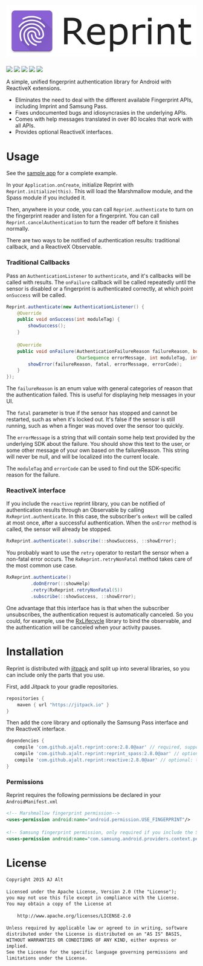 <h1 align="center">
    <img src="resources/banner.png">
</h1>

[![](https://img.shields.io/github/tag/ajalt/reprint.svg?label=maven)](https://jitpack.io/#ajalt/reprint) 
[![](http://img.shields.io/:license-apache-blue.svg)](http://www.apache.org/licenses/LICENSE-2.0)
![](https://img.shields.io/badge/API-14%2B-blue.svg)
[![](https://img.shields.io/badge/javadoc-core-blue.svg)](https://jitpack.io/com/github/ajalt/reprint/core/2.8.0/javadoc/)
[![](https://img.shields.io/badge/javadoc-reactive-blue.svg)](https://jitpack.io/com/github/ajalt/reprint/reactive/2.8.0/javadoc/)

A simple, unified fingerprint authentication library for Android with
ReactiveX extensions.

* Eliminates the need to deal with the different available Fingerprint APIs, including Imprint and Samsung Pass.
* Fixes undocumented bugs and idiosyncrasies in the underlying APIs.
* Comes with help messages translated in over 80 locales that work with all APIs.
* Provides optional ReactiveX interfaces.

# Usage

See the [sample app](sample/src/main/java/com/github/ajalt/reprint/MainActivity.java) for a complete example.

In your `Application.onCreate`, initialize Reprint with
`Reprint.initialize(this)`. This will load the Marshmallow module, and the
Spass module if you included it.

Then, anywhere in your code, you can call `Reprint.authenticate` to turn on
the fingerprint reader and listen for a fingerprint. You can call
`Reprint.cancelAuthentication` to turn the reader off before it finishes
normally. 

There are two ways to be notified of authentication results: traditional
callback, and a ReactiveX Observable.

### Traditional Callbacks

Pass an `AuthenticationListener` to `authenticate`, and it's callbacks will be
called with results. The `onFailure` callback will be called repeatedly until
the sensor is disabled or a fingerprint is authenticated correctly, at which
point `onSuccess` will be called.

```java
Reprint.authenticate(new AuthenticationListener() {
    @Override
    public void onSuccess(int moduleTag) {
        showSuccess();
    }

    @Override
    public void onFailure(AuthenticationFailureReason failureReason, boolean fatal,
                          CharSequence errorMessage, int moduleTag, int errorCode) {
        showError(failureReason, fatal, errorMessage, errorCode);
    }
});
```

The `failureReason` is an enum value with general categories of reason that
the authentication failed. This is useful for displaying help messages in your
UI.

The `fatal` parameter is true if the sensor has stopped and cannot be
restarted, such as when it's locked out. It's false if the sensor is still
running, such as when a finger was moved over the sensor too quickly.

The `errorMessage` is a string that will contain some help text provided by
the underlying SDK about the failure. You should show this text to the user,
or some other message of your own based on the failureReason. This string will
never be null, and will be localized into the current locale.

The `moduleTag` and `errorCode` can be used to find out the SDK-specific
reason for the failure.

### ReactiveX interface

If you include the `reactive` reprint library, you can be notified of
authentication results through an Observable by calling
`RxReprint.authenticate`. In this case, the subscriber's `onNext` will be
called at most once, after a successful authentication. When the `onError`
method is called, the sensor will already be stopped.

```java
RxReprint.authenticate().subscribe(::showSuccess, ::showError);
```

You probably want to use the `retry` operator to restart the sensor when a
non-fatal error occurs. The `RxReprint.retryNonFatal` method takes care of the
most common use case.

```java
RxReprint.authenticate()
         .doOnError(::showHelp)
         .retry(RxReprint.retryNonFatal(5))
         .subscribe(::showSuccess, ::showError);
```

One advantage that this interface has is that when the subscriber
unsubscribes, the authentication request is automatically canceled. So you
could, for example, use the
[RxLifecycle](https://github.com/trello/RxLifecycle) library to bind the
observable, and the authentication will be canceled when your activity
pauses.

# Installation

Reprint is distributed with [jitpack](https://jitpack.io/) and split up into
several libraries, so you can include only the parts that you use.

First, add Jitpack to your gradle repositories.

```groovy
repositories {
    maven { url "https://jitpack.io" }
}
```

Then add the core library and optionally the Samsung Pass interface and the
ReactiveX interface.

```groovy
dependencies {
   compile 'com.github.ajalt.reprint:core:2.8.0@aar' // required, supports marshmallow devices
   compile 'com.github.ajalt.reprint:reprint_spass:2.8.0@aar' // optional: support for pre-marshmallow Samsung devices
   compile 'com.github.ajalt.reprint:reactive:2.8.0@aar' // optional: the ReactiveX interface
}
```

### Permissions

Reprint requires the following permissions be declared in your `AndroidManifest.xml`

```xml
<!-- Marshmallow fingerprint permission-->
<uses-permission android:name="android.permission.USE_FINGERPRINT"/>

<!-- Samsung fingerprint permission, only required if you include the Spass module -->
<uses-permission android:name="com.samsung.android.providers.context.permission.WRITE_USE_APP_FEATURE_SURVEY"/>
```

# License

    Copyright 2015 AJ Alt

    Licensed under the Apache License, Version 2.0 (the "License");
    you may not use this file except in compliance with the License.
    You may obtain a copy of the License at

        http://www.apache.org/licenses/LICENSE-2.0

    Unless required by applicable law or agreed to in writing, software
    distributed under the License is distributed on an "AS IS" BASIS,
    WITHOUT WARRANTIES OR CONDITIONS OF ANY KIND, either express or implied.
    See the License for the specific language governing permissions and
    limitations under the License.
